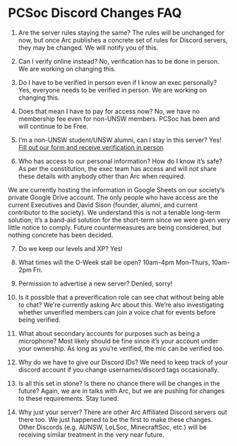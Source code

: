 # PCSoc Discord Changes FAQ

1. Are the server rules staying the same? 
The rules will be unchanged for now, but once Arc publishes a concrete set of rules for Discord servers, they may be changed. We will notify you of this.

2. Can I verify online instead? 
No, verification has to be done in person. We are working on changing this.

3. Do I have to be verified in person even if I know an exec personally? 
Yes, everyone needs to be verified in person. We are working on changing this.

4. Does that mean I have to pay for access now? 
No, we have no membership fee even for non-UNSW members. PCSoc has been and will continue to be Free.

5. I’m a non-UNSW student/UNSW alumni, can I stay in this server?
Yes! [Fill out our form and receive verification in person](https://goo.gl/forms/K46wh2P3RMT5dYUC3)

6. Who has access to our personal information? How do I know it’s safe?
As per the constitution, the exec team has access and will not share these details with anybody other than Arc when required. 

We are currently hosting the information in Google Sheets on our society’s private Google Drive account. The only people who have access are the current Executives and David Sison (founder, alumni, and current contributor to the society). 
We understand this is not a tenable long-term solution; it’s a band-aid solution for the short-term since we were given very little notice to comply. Future countermeasures are being considered, but nothing concrete has been decided.

7. Do we keep our levels and XP? 
Yes!

8. What times will the O-Week stall be open? 
10am-4pm Mon-Thurs, 10am-2pm Fri. 

9. Permission to advertise a new server? 
Denied, sorry!

10. Is it possible that a preverification role can see chat without being able to chat?
We're currently asking Arc about this. We’re also investigating whether unverified members can join a voice chat for events before being verified.

11. What about secondary accounts for purposes such as being a microphone?
Most likely should be fine since it’s your account under your ownership. As long as you’re verified, the mic can be verified too.

12. Why do we have to give our Discord IDs?
We need to keep track of your discord account if you change usernames/discord tags occasionally.

13. Is all this set in stone? Is there no chance there will be changes in the future?
Again, we are in talks with Arc, but we are pushing for changes to these requirements. Stay tuned.

14. Why just your server? There are other Arc Affiliated Discord servers out there too.
We just happened to be the first to make these changes. Other Discords (e.g. AUNSW, LoLSoc, MinecraftSoc, etc.) will be receiving similar treatment in the very near future.

